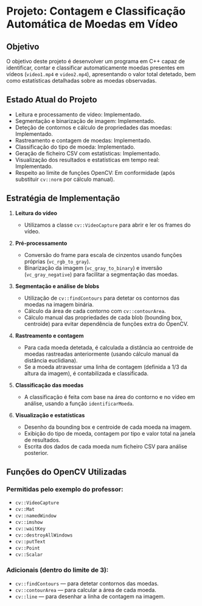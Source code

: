 # Projeto: Contagem e Classificação Automática de Moedas em Vídeo

## Objetivo
O objetivo deste projeto é desenvolver um programa em C++ capaz de identificar, contar e classificar automaticamente moedas presentes em vídeos (`video1.mp4` e `video2.mp4`), apresentando o valor total detetado, bem como estatísticas detalhadas sobre as moedas observadas.

## Estado Atual do Projeto
- Leitura e processamento de vídeo: Implementado.
- Segmentação e binarização de imagem: Implementado.
- Deteção de contornos e cálculo de propriedades das moedas: Implementado.
- Rastreamento e contagem de moedas: Implementado.
- Classificação do tipo de moeda: Implementado.
- Geração de ficheiro CSV com estatísticas: Implementado.
- Visualização dos resultados e estatísticas em tempo real: Implementado.
- Respeito ao limite de funções OpenCV: Em conformidade (após substituir `cv::norm` por cálculo manual).

## Estratégia de Implementação

1. **Leitura do vídeo**
   - Utilizamos a classe `cv::VideoCapture` para abrir e ler os frames do vídeo.

2. **Pré-processamento**
   - Conversão do frame para escala de cinzentos usando funções próprias (`vc_rgb_to_gray`).
   - Binarização da imagem (`vc_gray_to_binary`) e inversão (`vc_gray_negative`) para facilitar a segmentação das moedas.

3. **Segmentação e análise de blobs**
   - Utilização de `cv::findContours` para detetar os contornos das moedas na imagem binária.
   - Cálculo da área de cada contorno com `cv::contourArea`.
   - Cálculo manual das propriedades de cada blob (bounding box, centroide) para evitar dependência de funções extra do OpenCV.

4. **Rastreamento e contagem**
   - Para cada moeda detetada, é calculada a distância ao centroide de moedas rastreadas anteriormente (usando cálculo manual da distância euclidiana).
   - Se a moeda atravessar uma linha de contagem (definida a 1/3 da altura da imagem), é contabilizada e classificada.

5. **Classificação das moedas**
   - A classificação é feita com base na área do contorno e no vídeo em análise, usando a função `identificarMoeda`.

6. **Visualização e estatísticas**
   - Desenho da bounding box e centroide de cada moeda na imagem.
   - Exibição do tipo de moeda, contagem por tipo e valor total na janela de resultados.
   - Escrita dos dados de cada moeda num ficheiro CSV para análise posterior.

## Funções do OpenCV Utilizadas

### Permitidas pelo exemplo do professor:
- `cv::VideoCapture`
- `cv::Mat`
- `cv::namedWindow`
- `cv::imshow`
- `cv::waitKey`
- `cv::destroyAllWindows`
- `cv::putText`
- `cv::Point`
- `cv::Scalar`

### Adicionais (dentro do limite de 3):
- `cv::findContours` — para detetar contornos das moedas.
- `cv::contourArea` — para calcular a área de cada moeda.
- `cv::line` — para desenhar a linha de contagem na imagem.